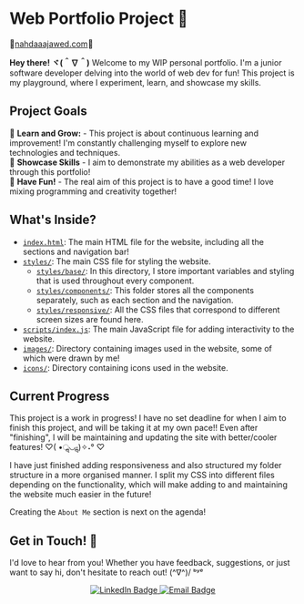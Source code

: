 # Web Portfolio Project 🌸
🎀[nahdaaajawed.com](nahdaaajawed.com)🎀

</div>

**Hey there! ヾ(＾∇＾)** Welcome to my WIP personal portfolio. I'm a junior software developer delving into the world of web dev for fun! This project is my playground, where I experiment, learn, and showcase my skills.

## Project Goals

🌸 **Learn and Grow:** - This project is about continuous learning and improvement! I'm constantly challenging myself to explore new technologies and techniques.
<br/>
🌸 **Showcase Skills** - I aim to demonstrate my abilities as a web developer through this portfolio!
<br/>
🌸 **Have Fun!** - The real aim of this project is to have a good time! I love mixing programming and creativity together!

## What's Inside?
- [`index.html`](index.html): The main HTML file for the website, including all the sections and navigation bar!
- [`styles/`](styles/): The main CSS file for styling the website.
  -  [`styles/base/`](styles/base/): In this directory, I store important variables and styling that is used throughout every component.
  -  [`styles/components/`](styles/components/): This folder stores all the components separately, such as each section and the navigation.
  -  [`styles/responsive/`](styles/responsive/): All the CSS files that correspond to different screen sizes are found here.
- [`scripts/index.js`](scripts/index.js): The main JavaScript file for adding interactivity to the website.
- [`images/`](images/): Directory containing images used in the website, some of which were drawn by me!
- [`icons/`](icons/): Directory containing icons used in the website.

## Current Progress

This project is a work in progress! I have no set deadline for when I aim to finish this project, and will be taking it at my own pace!! Even after "finishing", I will be maintaining and updating the site with better/cooler features! ♡( •ॢ◡-ॢ)✧˖° ♡

I have just finished adding responsiveness and also structured my folder structure in a more organised manner. I split my CSS into different files depending on the functionality, which will make adding to and maintaining the website much easier in the future! 

Creating the `About Me` section is next on the agenda!

## Get in Touch! 🌸

I'd love to hear from you! Whether you have feedback, suggestions, or just want to say hi, don't hesitate to reach out! (^∇^)/ ᵇʸᵉ
<div align=center>
  <a href="https://www.linkedin.com/in/nahdaa-jawed/">
    <img src="https://img.shields.io/badge/LinkedIn-FFB3C6?logo=linkedin&logoColor=white&style=for-the-badge" alt="LinkedIn     Badge"/>
  </a>
  <a href="mailto:nahdaajawed@gmail.com">
    <img src="https://img.shields.io/badge/Email-FFB3C6?logo=gmail&logoColor=white&style=for-the-badge" alt="Email Badge"/>
  </a>
</div>


